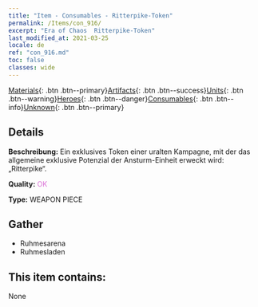 ```yaml
---
title: "Item - Consumables - Ritterpike-Token"
permalink: /Items/con_916/
excerpt: "Era of Chaos  Ritterpike-Token"
last_modified_at: 2021-03-25
locale: de
ref: "con_916.md"
toc: false
classes: wide
---
```

 [Materials](/de/Items/){: .btn .btn--primary}[Artifacts](/de/Items/Artifacts/){: .btn .btn--success}[Units](/de/Items/Units/){: .btn .btn--warning}[Heroes](/de/Items/Heroes/){: .btn .btn--danger}[Consumables](/de/Items/Consumables/){: .btn .btn--info}[Unknown](/de/Items/Unknown/){: .btn .btn--primary}

## Details
 **Beschreibung:** Ein exklusives Token einer uralten Kampagne, mit der das allgemeine exklusive Potenzial der Ansturm-Einheit erweckt wird: „Ritterpike“.

 **Quality:** <span style="color: #DA70D6">OK</span>

 **Type:** WEAPON PIECE

## Gather

*    Ruhmesarena 
*    Ruhmesladen 

## This item contains:

  None

